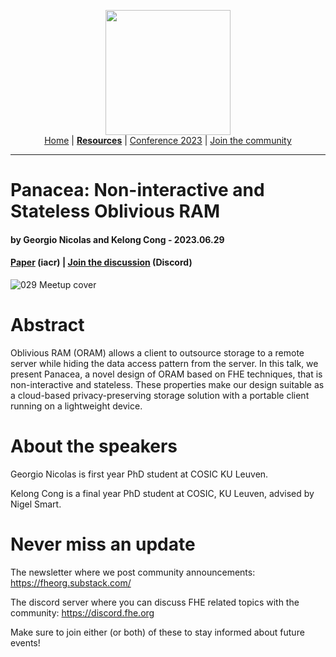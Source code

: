 <!-- Main header navigation -->
<p align="center">
  <img width="200" src="https://user-images.githubusercontent.com/5758427/180978488-db825482-5a58-4c7c-9589-c494a6f0be04.png"><br/>
  <a href="https://fhe-org.github.io">Home</a> | <a href="https://fhe-org.github.io/resources"><b>Resources</b></a> | <a href="https://fhe-org.github.io/conferences/conference-2023/home">Conference 2023</a> | <a href="https://fhe-org.github.io/community">Join the community</a>
</p>
<hr/>
<!-- /Main header navigation -->

# Panacea: Non-interactive and Stateless Oblivious RAM
#### by Georgio Nicolas and Kelong Cong - 2023.06.29
#### <!--<a href="">Video recording</a> (Youtube) | <a href="">Slides</a> (Github) |--> <a href="https://eprint.iacr.org/2023/274">Paper</a> (iacr) | <a href="https://discord.fhe.org">Join the discussion</a> (Discord)

![029 Meetup cover](https://github.com/FHE-org/fhe-org.github.io/assets/37557436/80a245d3-ab19-4594-be8a-86105672270b)

# Abstract

Oblivious RAM (ORAM) allows a client to outsource storage to a remote server while hiding the data access pattern from the server. In this talk, we present Panacea, a novel design of ORAM based on FHE techniques, that is non-interactive and stateless. These properties make our design suitable as a cloud-based privacy-preserving storage solution with a portable client running on a lightweight device.

# About the speakers

Georgio Nicolas is first year PhD student at COSIC KU Leuven.

Kelong Cong is a final year PhD student at COSIC, KU Leuven, advised by Nigel Smart.
 
# Never miss an update

The newsletter where we post community announcements: https://fheorg.substack.com/

The discord server where you can discuss FHE related topics with the community: https://discord.fhe.org

Make sure to join either (or both) of these to stay informed about future events!
